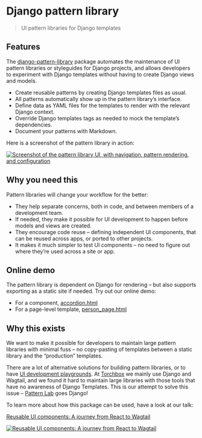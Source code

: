 # Django pattern library

> UI pattern libraries for Django templates

## Features

The [django-pattern-library](https://pypi.org/project/django-pattern-library/) package automates the maintenance of UI pattern libraries or styleguides for Django projects, and allows developers to experiment with Django templates without having to create Django views and models.

- Create reusable patterns by creating Django templates files as usual.
- All patterns automatically show up in the pattern library’s interface.
- Define data as YAML files for the templates to render with the relevant Django context.
- Override Django templates tags as needed to mock the template’s dependencies.
- Document your patterns with Markdown.

Here is a screenshot of the pattern library in action:

[![Screenshot of the pattern library UI, with navigation, pattern rendering, and configuration](images/pattern-library-screenshot.webp)](images/pattern-library-screenshot.webp)

## Why you need this

Pattern libraries will change your workflow for the better:

- They help separate concerns, both in code, and between members of a development team.
- If needed, they make it possible for UI development to happen before models and views are created.
- They encourage code reuse – defining independent UI components, that can be reused across apps, or ported to other projects.
- It makes it much simpler to test UI components – no need to figure out where they’re used across a site or app.

## Online demo

The pattern library is dependent on Django for rendering – but also supports exporting as a static site if needed. Try out our online demo:

- For a component, [accordion.html](https://torchbox.github.io/django-pattern-library/demo/pattern/patterns/molecules/accordion/accordion.html)
- For a page-level template, [person_page.html](https://torchbox.github.io/django-pattern-library/demo/pattern/patterns/pages/people/person_page.html)

## Why this exists

We want to make it possible for developers to maintain large pattern libraries with minimal fuss – no copy-pasting of templates between a static library and the “production” templates.

There are a lot of alternative solutions for building pattern libraries, or to have [UI development playgrounds](https://www.componentdriven.org/).
At [Torchbox](https://torchbox.com/) we mainly use Django and Wagtail, and we found it hard to maintain large libraries with those tools that have no awareness of Django Templates.
This is our attempt to solve this issue – [Pattern Lab](http://patternlab.io/) goes Django!

To learn more about how this package can be used, have a look at our talk:

[Reusable UI components: A journey from React to Wagtail](https://www.youtube.com/watch?v=isrOufI7TKc)

[![Reusable UI components: A journey from React to Wagtail](images/pattern-library-talk-youtube.webp)](https://www.youtube.com/watch?v=isrOufI7TKc)

